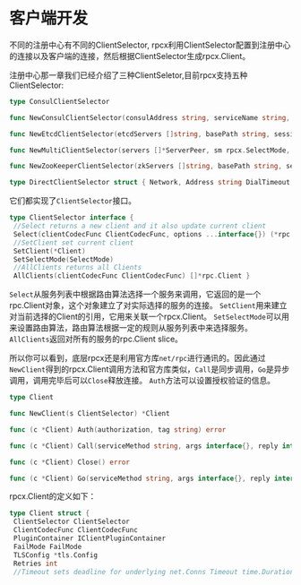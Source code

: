 # 客户端开发

不同的注册中心有不同的ClientSelector, rpcx利用ClientSelector配置到注册中心的连接以及客户端的连接，然后根据ClientSelector生成rpcx.Client。


注册中心那一章我们已经介绍了三种ClientSeletor,目前rpcx支持五种ClientSelector:

```go
type ConsulClientSelector

func NewConsulClientSelector(consulAddress string, serviceName string, sessionTimeout time.Duration, sm rpcx.SelectMode, dailTimeout time.Duration) *ConsulClientSelector

func NewEtcdClientSelector(etcdServers []string, basePath string, sessionTimeout time.Duration, sm rpcx.SelectMode, dailTimeout time.Duration) *EtcdClientSelector

func NewMultiClientSelector(servers []*ServerPeer, sm rpcx.SelectMode, dailTimeout time.Duration) *MultiClientSelector

func NewZooKeeperClientSelector(zkServers []string, basePath string, sessionTimeout time.Duration, sm rpcx.SelectMode, dailTimeout time.Duration) *ZooKeeperClientSelector

type DirectClientSelector struct { Network, Address string DialTimeout time.Duration Client *Client }
```

它们都实现了`ClientSelector`接口。
```go 
type ClientSelector interface {
 //Select returns a new client and it also update current client 
 Select(clientCodecFunc ClientCodecFunc, options ...interface{}) (*rpc.Client, error)
 //SetClient set current client
 SetClient(*Client)
 SetSelectMode(SelectMode)
 //AllClients returns all Clients
 AllClients(clientCodecFunc ClientCodecFunc) []*rpc.Client }
```

`Select`从服务列表中根据路由算法选择一个服务来调用，它返回的是一个rpc.Client对象，这个对象建立了对实际选择的服务的连接。
`SetClient`用来建立对当前选择的Client的引用，它用来关联一个rpcx.Client。
`SetSelectMode`可以用来设置路由算法，路由算法根据一定的规则从服务列表中来选择服务。
`AllClients`返回对所有的服务的rpc.Client slice。

所以你可以看到，底层rpcx还是利用官方库`net/rpc`进行通讯的。因此通过`NewClient`得到的rpcx.Client调用方法和官方库类似，`Call`是同步调用，`Go`是异步调用，调用完毕后可以`Close`释放连接。
`Auth`方法可以设置授权验证的信息。

```go 
type Client

func NewClient(s ClientSelector) *Client

func (c *Client) Auth(authorization, tag string) error

func (c *Client) Call(serviceMethod string, args interface{}, reply interface{}) (err error)

func (c *Client) Close() error

func (c *Client) Go(serviceMethod string, args interface{}, reply interface{}, done chan *rpc.Call) *rpc.Call
```

rpcx.Client的定义如下：
```go
type Client struct {
 ClientSelector ClientSelector
 ClientCodecFunc ClientCodecFunc
 PluginContainer IClientPluginContainer
 FailMode FailMode
 TLSConfig *tls.Config
 Retries int
 //Timeout sets deadline for underlying net.Conns Timeout time.Duration //Timeout sets readdeadline for underlying net.Conns ReadTimeout time.Duration //Timeout sets writedeadline for underlying net.Conns WriteTimeout time.Duration // contains filtered or unexported fields }
```